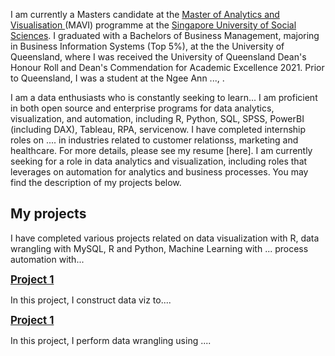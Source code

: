 I am currently a Masters candidate at the <a href="https://www.suss.edu.sg/programmes/detail/mavi"> Master of Analytics and Visualisation </a>  (MAVI) programme at the <a href="https://www.suss.edu.sg"> Singapore University of Social Sciences</a>. I graduated with a Bachelors of Business Management, majoring in Business Information Systems (Top 5%), at the the University of Queensland, where I was received the University of Queensland Dean's Honour Roll and Dean's Commendation for Academic Excellence 2021. Prior to Queensland, I was a student at the Ngee Ann ..., . 

I am a data enthusiasts who is constantly seeking to learn... I am proficient in both open source and enterprise programs for data analytics, visualization, and automation, including R, Python, SQL, SPSS, PowerBI (including DAX), Tableau, RPA, servicenow. I have completed internship roles on .... in industries related to customer relationss, marketing and healthcare. For more details, please see my resume [here]. I am currently seeking for a role in data analytics and visualization, including roles that leverages on automation for analytics and business processes. You may find the description of my projects below.

## My projects 

I have completed various projects related on data visualization with R, data wrangling with MySQL, R and Python, Machine Learning with ... process automation with...

<a href = "https://space1232.github.io/kailiangprojects.github.io/project1/"> 
<big><b>Project 1 </b></big> 
<a>

In this project, I construct data viz to....

<a href = "https://anl501mavi.github.io/project2/"> 
<big><b>Project 1 </b></big> 
<a>

In this project, I perform data wrangling using ....


